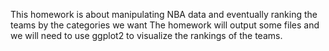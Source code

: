 This homework is about manipulating NBA data 
and eventually ranking the teams by the categories we want
The homework will output some files and we will need to use ggplot2 to visualize the rankings of the teams.